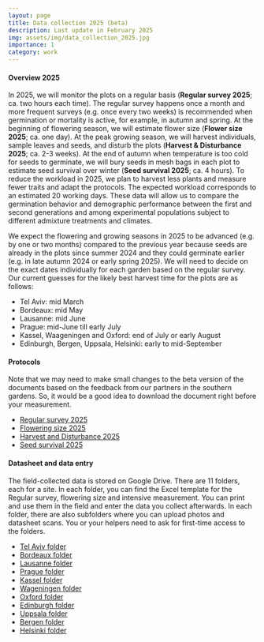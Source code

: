 ```yaml
---
layout: page
title: Data collection 2025 (beta)
description: Last update in February 2025
img: assets/img/data_collection_2025.jpg
importance: 1
category: work
---
```


#### Overview 2025

In 2025, we will monitor the plots on a regular basis (**Regular survey 2025**; ca. two hours each time). 
The regular survey happens once a month and more frequent surveys (e.g. once every two weeks) is recommended when germination or mortality is active, for example, in autumn and spring. 
At the beginning of flowering season, we will estimate flower size (**Flower size 2025**; ca. one day). 
At the peak growing season, we will harvest individuals, sample leaves and seeds, and disturb the plots (**Harvest & Disturbance 2025**; ca. 2-3 weeks). 
At the end of autumn when temperature is too cold for seeds to germinate, we will bury seeds in mesh bags in each plot to estimate seed survival over winter (**Seed survival 2025**; ca. 4 hours). To reduce the workload in 2025, we plan to harvest less plants and measure fewer traits and adapt the protocols. The expected workload corresponds to an estimated 20 working days. 
These data will allow us to compare the germination behavior and demographic performance between the first and second generations and among experimental populations subject to different admixture treatments and climates. 

We expect the flowering and growing seasons in 2025 to be advanced (e.g. by one or two months) compared to the previous year because seeds are already in the plots since summer 2024 and they could germinate earlier (e.g. in late autumn 2024 or early spring 2025). We will need to decide on the exact dates individually for each garden based on the regular survey. Our current guesses for the likely best harvest time for the plots are as follows:

<ul>
  <li>Tel Aviv: mid March</li>  
  <li>Bordeaux: mid May</li>
  <li>Lausanne: mid June</li>
  <li>Prague: mid-June till early July</li>
  <li>Kassel, Waageningen and Oxford: end of July or early August</li>
  <li>Edinburgh, Bergen, Uppsala, Helsinki: early to mid-September</li>
</ul>

#### Protocols

Note that we may need to make small changes to the beta version of the documents based on the feedback from our partners in the southern gardens. 
So, it would be a good idea to download the document right before your measurement. 

<ul>
  <li> <a href="https://docs.google.com/document/d/1zJFFn5b2fLCJXx42B1WY5XLcq3n_nXG1/edit?usp=sharing&ouid=102358639314492490823&rtpof=true&sd=true" target="_blank">Regular survey 2025 </a> </li> 
  <li> <a href="https://docs.google.com/document/d/1ZDpoOjKLoh2UBI3PH0V7GNwu7ep-T2Ex/edit?usp=sharing&ouid=102358639314492490823&rtpof=true&sd=true" target="_blank">Flowering size 2025 </a> </li> 
  <li> <a href="https://docs.google.com/document/d/1iAlR-HV1cVRcvhGE2yoofITIHgwDHFSk/edit?usp=sharing&ouid=102358639314492490823&rtpof=true&sd=true" target="_blank">Harvest and Disturbance 2025 </a> </li>
  <li> <a href="https://docs.google.com/document/d/1K0qwmApoOKZS3sN1epdUOcdCAun77TZ1/edit?usp=sharing&ouid=102358639314492490823&rtpof=true&sd=true" target="_blank">Seed survival 2025 </a> </li>
</ul>

####  Datasheet and data entry

The field-collected data is stored on Google Drive. There are 11 folders, each for a site. 
In each folder, you can find the Excel template for the Regular survey, flowering size and intensive measurement. 
You can print and use them in the field and enter the data you collect afterwards. 
In each folder, there are also subfolders where you can upload photos and datasheet scans. 
You or your helpers need to ask for first-time access to the folders.

<ul>
<li> <a href="https://drive.google.com/drive/folders/1N_SYFleP9o4kSz9cJU-DE9OLNsQbEJka?usp=sharing" target="_blank">Tel Aviv folder</a> </li> 
<li> <a href="https://drive.google.com/drive/folders/16LKeyzN48xk2NVFstP3jiav0iU1Y6jS8?usp=sharing" target="_blank">Bordeaux folder</a></li> 
<li><a href="https://drive.google.com/drive/folders/1Ta24oGK8K-_HRUNJLZV3_MASYYfVsNVG?usp=sharing" target="_blank">Lausanne folder</a></li> 
<li><a href="https://drive.google.com/drive/folders/1IhpCqHa3ddYhQ0prCGn8Rxyo79Vo4XC6?usp=sharing" target="_blank">Prague folder</a></li> 
<li><a href="https://drive.google.com/drive/folders/1ruts1EZ1vkrkywZNtuoeRi1iQPegxSSy?usp=sharing" target="_blank">Kassel folder</a></li> 
<li><a href="https://drive.google.com/drive/folders/1KTzKfV1WKtk_i6mj_O6yL4fk3ElcrsRl?usp=sharing" target="_blank">Wageningen folder</a></li> 
<li><a href="https://drive.google.com/drive/folders/1WGxY448lXcBIX5nvWNksXh_WWL-SZdIO?usp=sharing" target="_blank">Oxford folder</a></li> 
<li><a href="https://drive.google.com/drive/folders/1EKytUKT1O6Ni08jKj9kjW1flarpL7UOZ?usp=sharing" target="_blank">Edinburgh folder</a></li> 
<li> <a href="https://drive.google.com/drive/folders/1fLr8aeLq8YdVS7lNRWCNnUz1JEyXIuvR?usp=sharing" target="_blank">Uppsala folder</a></li> 
<li> <a href="https://drive.google.com/drive/folders/1w8bOGd7uw_6IUopaJ77xl7kp_xX09oy_?usp=sharing" target="_blank">Bergen folder</a></li> 
<li> <a href="https://drive.google.com/drive/folders/1rKJ9GSNL5yPSIcaiiB_FEZvG7NuuNewW?usp=sharing" target="_blank">Helsinki folder</a> </li> 
</ul>
